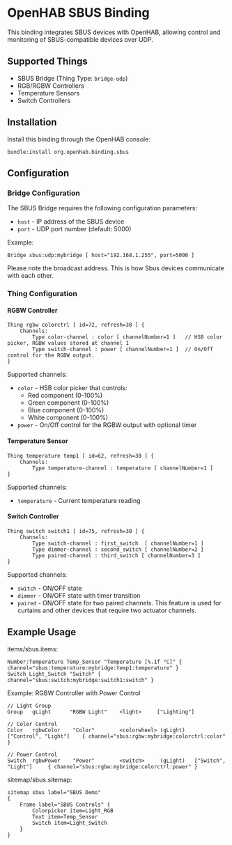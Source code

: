 # OpenHAB SBUS Binding

This binding integrates SBUS devices with OpenHAB, allowing control and monitoring of SBUS-compatible devices over UDP.

## Supported Things

* SBUS Bridge (Thing Type: `bridge-udp`)
* RGB/RGBW Controllers
* Temperature Sensors
* Switch Controllers

## Installation

Install this binding through the OpenHAB console:

```
bundle:install org.openhab.binding.sbus
```

## Configuration

### Bridge Configuration

The SBUS Bridge requires the following configuration parameters:

* `host` - IP address of the SBUS device
* `port` - UDP port number (default: 5000)

Example:

```
Bridge sbus:udp:mybridge [ host="192.168.1.255", port=5000 ]
```

Please note the broadcast address. This is how Sbus devices communicate with each other.

### Thing Configuration

#### RGBW Controller

```
Thing rgbw colorctrl [ id=72, refresh=30 ] {
    Channels:
        Type color-channel : color [ channelNumber=1 ]   // HSB color picker, RGBW values stored at channel 1
        Type switch-channel : power [ channelNumber=1 ]  // On/Off control for the RGBW output. 
}
```

Supported channels:

* `color` - HSB color picker that controls:
  * Red component (0-100%)
  * Green component (0-100%)
  * Blue component (0-100%)
  * White component (0-100%)
* `power` - On/Off control for the RGBW output with optional timer

#### Temperature Sensor

```
Thing temperature temp1 [ id=62, refresh=30 ] {
    Channels:
        Type temperature-channel : temperature [ channelNumber=1 ]
}
```

Supported channels:

* `temperature` - Current temperature reading

#### Switch Controller

```
Thing switch switch1 [ id=75, refresh=30 ] {
    Channels:
        Type switch-channel : first_switch  [ channelNumber=1 ]
        Type dimmer-channel : second_switch [ channelNumber=2 ]
        Type paired-channel : third_switch [ channelNumber=3 ]
}
```

Supported channels:

* `switch` - ON/OFF state
* `dimmer` - ON/OFF state with timer transition
* `paired` - ON/OFF state for two paired channels. This feature is used for curtains and other devices that require two actuator channels.

## Example Usage

items/sbus.items:

```
Number:Temperature Temp_Sensor "Temperature [%.1f °C]" { channel="sbus:temperature:mybridge:temp1:temperature" }
Switch Light_Switch "Switch" { channel="sbus:switch:mybridge:switch1:switch" }
```

Example: RGBW Controller with Power Control

```
// Light Group
Group   gLight      "RGBW Light"    <light>     ["Lighting"]

// Color Control
Color   rgbwColor    "Color"        <colorwheel> (gLight)   ["Control", "Light"]    { channel="sbus:rgbw:mybridge:colorctrl:color" }

// Power Control
Switch  rgbwPower    "Power"        <switch>     (gLight)   ["Switch", "Light"]     { channel="sbus:rgbw:mybridge:colorctrl:power" }
```


sitemap/sbus.sitemap:

```
sitemap sbus label="SBUS Demo"
{
    Frame label="SBUS Controls" {
        Colorpicker item=Light_RGB
        Text item=Temp_Sensor
        Switch item=Light_Switch
    }
}
```
